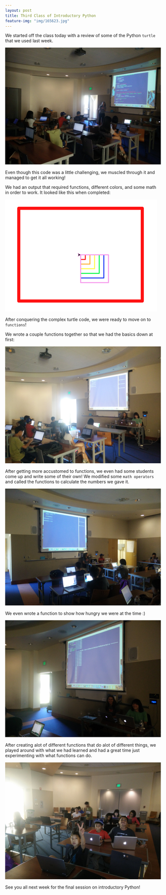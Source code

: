 ```yaml
---
layout: post
title: Third Class of Introductory Python
feature-img: "img/165623.jpg"
---
```


We started off the class today with a review of some of the Python `turtle` that we used last week.

![Review](/img/Python/3/rev.jpg)

Even though this code was a little challenging, we muscled through it and managed to get it all working! 

We had an output that required functions, different colors, and some math in order to work. It looked like this when completed:

![Output](/img/Python/3/turtleout.png)

After conquering the complex turtle code, we were ready to move on to `functions`!

We wrote a couple functions together so that we had the basics down at first: 

![Function](/img/Python/3/function.jpg)

After getting more accustomed to functions, we even had some students come up and write some of their own!
We modified some `math operators` and called the functions to calculate the numbers we gave it.

![Student](/img/Python/3/stufunct.jpg)

We even wrote a function to show how hungry we were at the time :)

![Hungry](/img/Python/3/hungry.jpg)

After creating alot of different functions that do alot of different things, we played around with what we had learned and had a great time just experimenting with what functions can do.

![Final Img](/img/Python/3/peace.jpg)

See you all next week for the final session on introductory Python!


